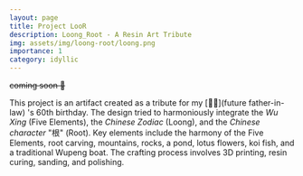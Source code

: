 ```yaml
---
layout: page
title: Project LooR
description: Loong_Root - A Resin Art Tribute
img: assets/img/loong-root/loong.png
importance: 1
category: idyllic
---
```


~~coming soon 🤫~~

This project is an artifact created as a tribute for my [👨🏻](future father-in-law) 's 60th birthday. The design tried to harmoniously integrate the _Wu Xing_ (Five Elements), the _Chinese Zodiac_ (Loong), and the _Chinese character_ "根" (Root). Key elements include the harmony of the Five Elements, root carving, mountains, rocks, a pond, lotus flowers, koi fish, and a traditional Wupeng boat. The crafting process involves 3D printing, resin curing, sanding, and polishing.
